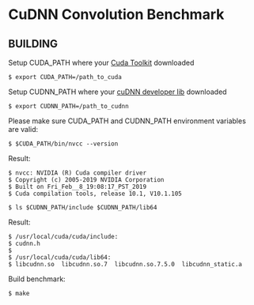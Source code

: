 CuDNN Convolution Benchmark
===============

BUILDING
--------
Setup CUDA_PATH where your [Cuda Toolkit](https://docs.nvidia.com/cuda/index.html) downloaded
```shell
$ export CUDA_PATH=/path_to_cuda
```
Setup CUDNN_PATH where your [cuDNN developer lib](https://developer.nvidia.com/cudnn) downloaded
```shell
$ export CUDNN_PATH=/path_to_cudnn
```

Please make sure CUDA_PATH and CUDNN_PATH environment variables are valid:
```shell
$ $CUDA_PATH/bin/nvcc --version
```
Result:
```shell
$ nvcc: NVIDIA (R) Cuda compiler driver
$ Copyright (c) 2005-2019 NVIDIA Corporation
$ Built on Fri_Feb__8_19:08:17_PST_2019
$ Cuda compilation tools, release 10.1, V10.1.105
```
```shell
$ ls $CUDNN_PATH/include $CUDNN_PATH/lib64
```
Result:
```shell
$ /usr/local/cuda/cuda/include:
$ cudnn.h
$
$ /usr/local/cuda/cuda/lib64:
$ libcudnn.so  libcudnn.so.7  libcudnn.so.7.5.0  libcudnn_static.a
```
Build benchmark:
```shell
$ make
```
